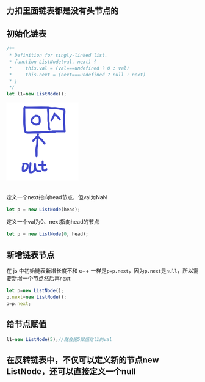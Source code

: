 ## 力扣里面链表都是没有头节点的

## 初始化链表

```javascript
/**
 * Definition for singly-linked list.
 * function ListNode(val, next) {
 *     this.val = (val===undefined ? 0 : val)
 *     this.next = (next===undefined ? null : next)
 * }
 */
let l1=new ListNode();
```

![](./img/初始链表.png)

## 

定义一个next指向head节点，但val为NaN

```javascript
let p = new ListNode(head);
```

定义一个val为0、next指向head的节点

```javascript
let p = new ListNode(0, head);
```


## 新增链表节点

在 js 中初始链表新增长度不和 c++ 一样是`p=p.next`，因为`p.next`是`null`，所以需要新增一个节点然后再`next`

```javascript
let p=new ListNode();
p.next=new ListNode();
p=p.next;
```

## 给节点赋值

```javascript
l1=new ListNode(5);//就会把5赋值给l1的val
```

## 在反转链表中，不仅可以定义新的节点new ListNode，还可以直接定义一个null

